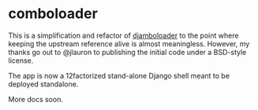 # comboloader

This is a simplification and refactor of 
[djamboloader](https://github.com/jlauron/djamboloader) to the point 
where keeping the upstream reference alive is almost meaningless. However,
my thanks go out to @jlauron to publishing the initial code under
a BSD-style license.

The app is now a 12factorized stand-alone Django shell meant to be
deployed standalone.

More docs soon.

